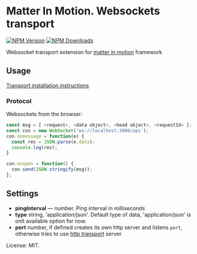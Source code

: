 # Matter In Motion. Websockets transport

[![NPM Version](https://img.shields.io/npm/v/mm-websockets.svg?style=flat-square)](https://www.npmjs.com/package/mm-websockets)
[![NPM Downloads](https://img.shields.io/npm/dt/mm-websockets.svg?style=flat-square)](https://www.npmjs.com/package/mm-websockets)

Websocket transport extension for [matter in motion](https://github.com/matter-in-motion/mm) framework

## Usage

[Transport installation instructions](https://github.com/matter-in-motion/mm/blob/master/docs/transports.md)

### Protocol

Websockets from the browser:

```js
const msg = [ <request>, <data object>, <head object>, <requestId> ];
const con = new WebSocket('ws://localhost:3000/api');
con.onmessage = function(e) {
  const res = JSON.parse(e.data);
  console.log(res);
}

con.onopen = function() {
  con.send(JSON.stringify(msg));
};
```

## Settings

* __pingInterval__ — number. Ping interval in milliseconds
* __type__ string, 'application/json'. Default type of data, 'application/json' is onlt available option for now.
* __port__ number, if defined creates its own http server and listens `port`, otherwise tries to use [http transport](https://github.com/matter-in-motion/mm-http) server


License: MIT.
